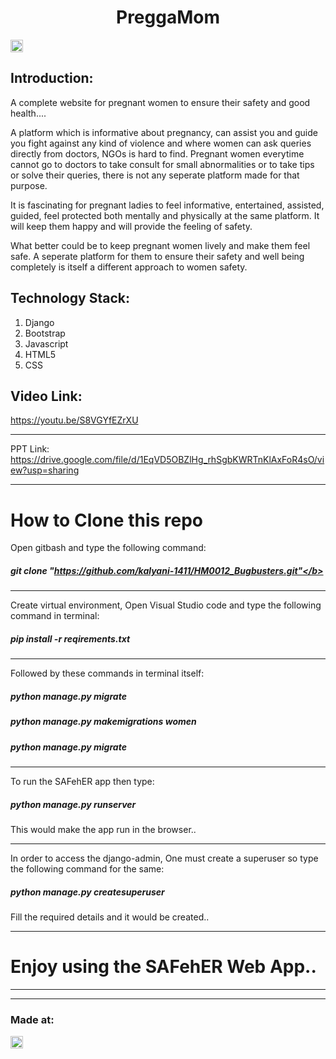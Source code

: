 
<h1 align="center">PreggaMom</h1>
<p align="center">
</p>

<a href="https://hack36.com"> <img src="http://bit.ly/BuiltAtHack36" height=20px> </a>


## Introduction:
  A complete website for pregnant women to ensure their safety and good health....

  A platform which is informative about pregnancy, can assist you and guide you fight
  against any kind of violence and where women can ask queries directly from doctors,
  NGOs is hard to find.
  Pregnant women everytime cannot go to doctors to take consult for small abnormalities
  or to take tips or solve their queries, there is not any seperate platform made for that
  purpose.

  It is fascinating for pregnant ladies to feel informative, entertained, assisted, guided, feel protected
  both mentally and physically at the same platform. It will keep them happy and will provide the
  feeling of safety.

  What better could be to keep pregnant women lively and make them feel safe. A seperate platform for
  them to ensure their safety and well being completely is itself a different approach to women safety.


## Technology Stack:
  1) Django
  2) Bootstrap
  3) Javascript
  4) HTML5
  5) CSS


## Video Link:
https://youtu.be/S8VGYfEZrXU

*****************************

PPT Link:
https://drive.google.com/file/d/1EqVD5OBZlHg_rhSgbKWRTnKlAxFoR4sO/view?usp=sharing

***************************************************************
# How to Clone this repo

Open gitbash and type the following command:

##### git clone "https://github.com/kalyani-1411/HM0012_Bugbusters.git"</b>

*************************************************************
Create virtual environment, Open Visual Studio code and type the following command in terminal:

##### pip install -r reqirements.txt

*************************************************************
Followed by these commands in terminal itself:

##### python manage.py migrate

##### python manage.py makemigrations women

##### python manage.py migrate

*************************************************************

To run the SAFehER app then type:

##### python manage.py runserver

This would make the app run in the browser..
**************************************************************

In order to access the django-admin, One must create a superuser so type the following command for the same:

##### python manage.py createsuperuser

Fill the required details and it would be created..

**************************************************************

# Enjoy using the SAFehER Web App..

**************************************************************
**************************************************************

### Made at:
<a href="https://hack36.com"> <img src="http://bit.ly/BuiltAtHack36" height=20px> </a>

